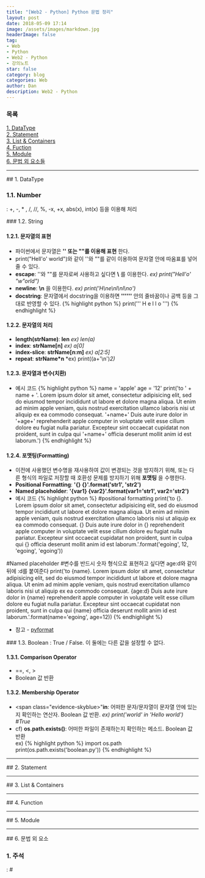 ```yaml
---
title: "[Web2 - Python] Python 문법 정리"
layout: post
date: 2018-05-09 17:14
image: /assets/images/markdown.jpg
headerImage: false
tag:
- Web
- Python
- Web2 - Python
- 강의노트
star: false
category: blog
categories: Web
author: Dan
description: Web2 - Python
---
```

### 목록
<a href="#one">1. DataType</a><br>
<a href="#two">2. Statement</a><br>
<a href="#three">3. List & Containers</a><br>
<a href="#four">4. Fuction</a><br>
<a href="#five">5. Module</a><br>
<a href="#six">6. 문법 외 요소들</a><br>

---
<div id="one"></div>
## 1. DataType

### 1.1. Number
: +, -, * , /, //, %, -x, +x, abs(x), int(x) 등을 이용해 처리
<div class="breaker"></div>
### 1.2. String

#### 1.2.1. 문자열의 표현
* 파이썬에서 문자열은 **'' 또는 ""를 이용해 표현** 한다.
* print("Hell'o' world")와 같이 ''와 ""를 같이 이용하여 문자열 안에 따옴표를 넣어줄 수 있다.<br>
* <span class="evidence-purple">**escape**</span>: ''와 ""를 문자로써 사용하고 싶다면 **\\** 를 이용한다. *ex) print("Hell'o' \"w\"orld")*<br>
* <span class="evidence-purple">**newline**</span>: **\n** 을 이용한다. *ex) print('H\ne\nl\nl\no')*<br>
* <span class="evidence-purple">**docstring**</span>: 문자열에서 docstring을 이용하면 **''''''** 안의 줄바꿈이나 공백 등을 그대로 반영할 수 있다.
{% highlight python %}
print('''
H
e
l
l
o
''')
{% endhighlight %}

#### 1.2.2. 문자열의 처리
* <span class="evidence-purple">**length(strName)**</span>: **len** *ex) len(a)*
* <span class="evidence-purple">**index**</span>: **strName[n]** *ex) a[0]*
* <span class="evidence-purple">**index-slice**</span>: **strName[n:m]** *ex) a[2:5]*
* <span class="evidence-purple">**repeat**</span>: **strName*n** *ex) print((a+'\n')*2)*

#### 1.2.3. 문자열과 변수(치환)
* 예시 코드
{% highlight python %}
name = 'apple'
age = '12'
print('to ' + name + '. Lorem ipsum dolor sit amet, consectetur adipisicing elit, sed do eiusmod tempor incididunt ut labore et dolore magna aliqua. Ut enim ad minim apple veniam, quis nostrud exercitation ullamco laboris nisi ut aliquip ex ea commodo consequat. '+name+' Duis aute irure dolor in '+age+' reprehenderit apple computer in voluptate velit esse cillum dolore eu fugiat nulla pariatur. Excepteur sint occaecat cupidatat non proident, sunt in culpa qui '+name+' officia deserunt mollit anim id est laborum.')
{% endhighlight %}


#### 1.2.4. 포맷팅(Formatting)
* 이전에 사용했던 변수명을 재사용하여 값이 변경되는 것을 방지하기 위해, 또는 다른 형식의 파일로 저장할 때 호환성 문제를 방지하기 위해 **포맷팅** 을 수행한다.
* <span class="evidence-purple">**Positional Formatting**</span>: **'{} {}'.format('str1', 'str2')**
* <span class="evidence-purple">**Named placeholder**</span>: **'{var1} {var2}'.format(var1='str1', var2='str2')**
* 예시 코드
{% highlight python %}
#positional formatting
print('to {}. Lorem ipsum dolor sit amet, consectetur adipisicing elit, sed do eiusmod tempor incididunt ut labore et dolore magna aliqua. Ut enim ad minim apple veniam, quis nostrud exercitation ullamco laboris nisi ut aliquip ex ea commodo consequat. {} Duis aute irure dolor in {} reprehenderit apple computer in voluptate velit esse cillum dolore eu fugiat nulla pariatur. Excepteur sint occaecat cupidatat non proident, sunt in culpa qui {} officia deserunt mollit anim id est laborum.'.format('egoing', 12, 'egoing', 'egoing'))

#Named placeholder
#변수를 반드시 숫자 형식으로 표현하고 싶다면 age:d와 같이 뒤에 :d를 붙여준다
print('to {name}. Lorem ipsum dolor sit amet, consectetur adipisicing elit, sed do eiusmod tempor incididunt ut labore et dolore magna aliqua. Ut enim ad minim apple veniam, quis nostrud exercitation ullamco laboris nisi ut aliquip ex ea commodo consequat. {age:d} Duis aute irure dolor in {name} reprehenderit apple computer in voluptate velit esse cillum dolore eu fugiat nulla pariatur. Excepteur sint occaecat cupidatat non proident, sunt in culpa qui {name} officia deserunt mollit anim id est laborum.'.format(name='egoing', age=12))
{% endhighlight %}
* 참고 - <a href="https://pyformat.info/#number">pyformat</a>

<div class="breaker"></div>
### 1.3. Boolean
: True / False.  이 둘에는 다른 값을 설정할 수 없다.

#### 1.3.1. Comparison Operator
* ==, <, >
* Boolean 값 반환

#### 1.3.2. Membership Operator
* <span class="evidence-skyblue>"**in**</span>: 어떠한 문자/문자열이 문자열 안에 있는지 확인하는 연산자. Boolean 값 반환. *ex) print('world' in 'Hello world') #True*
* cf) **os.path.exists()**: 어떠한 파일이 존재하는지 확인하는 메소드. Boolean 값 반환<br>
ex)
{% highlight python %}
import os.path
print(os.path.exists('boolean.py'))
{% endhighlight %}

---
<div id="two"></div>
## 2. Statement


---
<div id="three"></div>
## 3. List & Containers

---
<div id="four"></div>
## 4. Function

---
<div id="five"></div>
## 5. Module

---
<div id="six"></div>
## 6. 문법 외 요소

### 1. 주석
: #
